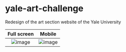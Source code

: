 # yale-art-challenge

Redesign of the art section website of the Yale University

| Full screen | Mobile |
| :---:   | :---: |
| ![image](https://github.com/AlexandreAero/yale-art-challenge/assets/66020831/1f5d0877-e143-4634-9f7b-1501eaefe857) | ![image](https://github.com/AlexandreAero/yale-art-challenge/assets/66020831/196209ee-ac38-413b-aad3-94cf8b3cb17c)   |
